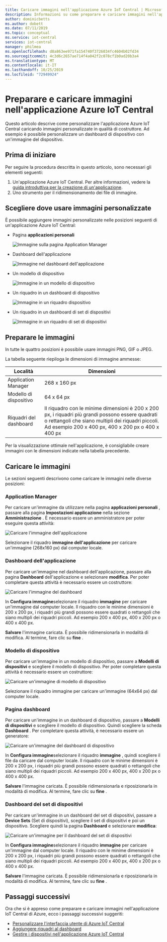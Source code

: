 ```yaml
---
title: Caricare immagini nell'applicazione Azure IoT Central | Microsoft Docs
description: Informazioni su come preparare e caricare immagini nell'applicazione Azure IoT Central in qualità di costruttore.
author: dominicbetts
ms.author: dobett
ms.date: 07/11/2019
ms.topic: conceptual
ms.service: iot-central
services: iot-central
manager: philmea
ms.openlocfilehash: d8a863ee971fa154740f3726034fc4604b02fd34
ms.sourcegitcommit: 4c3d6c2657ae714f4a042f2c078cf1b0ad20b3a4
ms.translationtype: MT
ms.contentlocale: it-IT
ms.lasthandoff: 10/25/2019
ms.locfileid: "72949924"
---
```

# <a name="prepare-and-upload-images-to-your-azure-iot-central-application"></a>Preparare e caricare immagini nell'applicazione Azure IoT Central

Questo articolo descrive come personalizzare l'applicazione Azure IoT Central caricando immagini personalizzate in qualità di costruttore. Ad esempio è possibile personalizzare un dashboard di dispositivo con un'immagine del dispositivo.

## <a name="before-you-begin"></a>Prima di iniziare

Per seguire la procedura descritta in questo articolo, sono necessari gli elementi seguenti:

1. Un'applicazione Azure IoT Central. Per altre informazioni, vedere la [guida introduttiva per la creazione di un'applicazione](quick-deploy-iot-central.md).
1. Uno strumento per il ridimensionamento dei file di immagine.

## <a name="choose-where-to-use-custom-images"></a>Scegliere dove usare immagini personalizzate

È possibile aggiungere immagini personalizzate nelle posizioni seguenti di un'applicazione Azure IoT Central:

* Pagina **applicazioni personali**

    ![Immagine sulla pagina Application Manager](media/howto-prepare-images/applicationmanager.png)

* Dashboard dell'applicazione

    ![Immagine nel dashboard dell'applicazione](media/howto-prepare-images/homepage.png)

* Un modello di dispositivo

    ![Immagine in un modello di dispositivo](media/howto-prepare-images/devicetemplate.png)

* Un riquadro in un dashboard di dispositivo

    ![Immagine in un riquadro dispositivo](media/howto-prepare-images/devicetile.png)

* Un riquadro in un dashboard di set di dispositivi

    ![Immagine in un riquadro di set di dispositivi](media/howto-prepare-images/devicesettile.png)

## <a name="prepare-the-images"></a>Preparare le immagini

In tutte le quattro posizioni è possibile usare immagini PNG, GIF o JPEG.

La tabella seguente riepiloga le dimensioni di immagine ammesse:

| Località | Dimensioni |
| -------- | ------ |
| Application Manager | 268 x 160 px |
| Modello di dispositivo | 64 x 64 px |
| Riquadri del dashboard | Il riquadro con le minime dimensioni è 200 x 200 px, i riquadri più grandi possono essere quadrati o rettangoli che siano multipli dei riquadri piccoli. Ad esempio 200 x 400 px, 400 x 200 px o 400 x 400 px |

Per la visualizzazione ottimale nell'applicazione, è consigliabile creare immagini con le dimensioni indicate nella tabella precedente.

## <a name="upload-the-images"></a>Caricare le immagini

Le sezioni seguenti descrivono come caricare le immagini nelle diverse posizioni:

### <a name="application-manager"></a>Application Manager

Per caricare un'immagine da utilizzare nella pagina **applicazioni personali** , passare alla pagina **Impostazioni applicazione** nella sezione **Amministrazione** . È necessario essere un amministratore per poter eseguire questa attività:

![Caricare l'immagine dell'applicazione](media/howto-prepare-images/uploadapplicationmanager.png)

Selezionare il riquadro **immagine dell'applicazione** per caricare un'immagine (268x160 px) dal computer locale.

### <a name="application-dashboard"></a>Dashboard dell'applicazione

Per caricare un'immagine nel dashboard dell'applicazione, passare alla pagina **Dashboard** dell'applicazione e selezionare **modifica**. Per poter completare questa attività è necessario essere un costruttore:

![Caricare l'immagine del dashboard](media/howto-prepare-images/uploadhomepage.png)

In **Configura immagine**selezionare il riquadro **immagine** per caricare un'immagine dal computer locale. Il riquadro con le minime dimensioni è 200 x 200 px, i riquadri più grandi possono essere quadrati o rettangoli che siano multipli dei riquadri piccoli. Ad esempio 200 x 400 px, 400 x 200 px o 400 x 400 px.

**Salvare** l'immagine caricata. È possibile ridimensionarla in modalità di modifica. Al termine, fare clic su **fine** .

### <a name="device-template"></a>Modello di dispositivo

Per caricare un'immagine in un modello di dispositivo, passare a **Modelli di dispositivi** e scegliere il modello di dispositivo. Per poter completare questa attività è necessario essere un costruttore:

![Caricare un'immagine di modello di dispositivo](media/howto-prepare-images/uploaddevicetemplate.png)

Selezionare il riquadro immagine per caricare un'immagine (64x64 px) dal computer locale.

### <a name="device-dashboard"></a>Pagina dashboard

Per caricare un'immagine in un dashboard di dispositivo, passare a **Modelli di dispositivi** e scegliere il modello di dispositivo. Quindi scegliere la scheda **Dashboard** . Per completare questa attività, è necessario essere un generatore:

![Caricare un'immagine del dashboard di dispositivo](media/howto-prepare-images/uploaddevicedashboard.png)

In **Configura immagine**selezionare il riquadro **immagine** , quindi scegliere il file da caricare dal computer locale. Il riquadro con le minime dimensioni è 200 x 200 px, i riquadri più grandi possono essere quadrati o rettangoli che siano multipli dei riquadri piccoli. Ad esempio 200 x 400 px, 400 x 200 px o 400 x 400 px.

**Salvare** l'immagine caricata. È possibile ridimensionarla e riposizionarla in modalità di modifica. Al termine, fare clic su **fine** .

### <a name="device-set-dashboard"></a>Dashboard del set di dispositivi

Per caricare un'immagine in un dashboard del set di dispositivi, passare a **Device Sets** (Set di dispositivi), scegliere il set di dispositivi e poi un dispositivo. Scegliere quindi la pagina **Dashboard** e selezionare **modifica**:

![Caricare un'immagine per il dashboard del set di dispositivi](media/howto-prepare-images/uploaddevicesetdashboard.png)

In **Configura immagine**selezionare il riquadro **immagine** per caricare un'immagine dal computer locale. Il riquadro con le minime dimensioni è 200 x 200 px, i riquadri più grandi possono essere quadrati o rettangoli che siano multipli dei riquadri piccoli. Ad esempio 200 x 400 px, 400 x 200 px o 400 x 400 px.

**Salvare** l'immagine caricata. È possibile ridimensionarla e riposizionarla in modalità di modifica. Al termine, fare clic su **fine** .

## <a name="next-steps"></a>Passaggi successivi

Ora che si è appreso come preparare e caricare immagini nell'applicazione IoT Central di Azure, ecco i passaggi successivi suggeriti:

* [Personalizzare l'interfaccia utente di Azure IoT Central](./howto-customize-ui.md)
* [Aggiungere riquadri al dashboard](./howto-add-tiles-to-your-dashboard.md)
* [Gestire i dispositivi nell'applicazione Azure IoT Central](howto-manage-devices.md)
